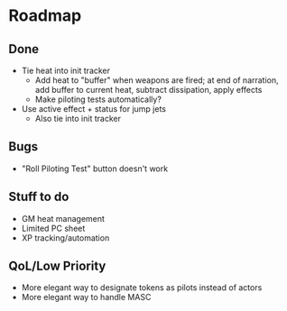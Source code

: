 # Roadmap

## Done

- Tie heat into init tracker
  - Add heat to "buffer" when weapons are fired; at end of narration, add buffer to current heat, subtract dissipation, apply effects
  - Make piloting tests automatically?
- Use active effect + status for jump jets
  - Also tie into init tracker

## Bugs

- "Roll Piloting Test" button doesn't work

## Stuff to do

- GM heat management
- Limited PC sheet
- XP tracking/automation

## QoL/Low Priority

- More elegant way to designate tokens as pilots instead of actors
- More elegant way to handle MASC
